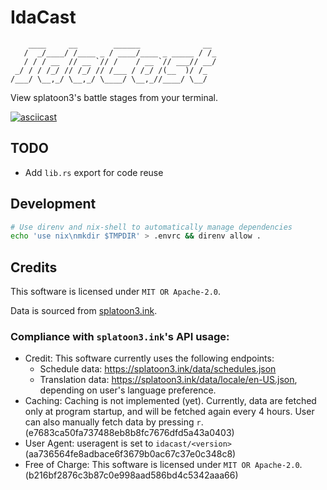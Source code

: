 # IdaCast

```
    ____     __        ______              __
   /  _/____/ /____ _ / ____/____ _ _____ / /_
   / / / __  // __ `// /    / __ `// ___// __/
 _/ / / /_/ // /_/ // /___ / /_/ /(__  )/ /_
/___/ \__,_/ \__,_/ \____/ \__,_//____/ \__/
```

View splatoon3's battle stages from your terminal.

[![asciicast](https://asciinema.org/a/eUcpsXutWhy30un36Vh0EvHEV.svg)](https://asciinema.org/a/eUcpsXutWhy30un36Vh0EvHEV)

## TODO

- Add `lib.rs` export for code reuse

## Development

```bash
# Use direnv and nix-shell to automatically manage dependencies
echo 'use nix\nmkdir $TMPDIR' > .envrc && direnv allow .
```

## Credits

This software is licensed under `MIT OR Apache-2.0`.

Data is sourced from [splatoon3.ink](https://splatoon3.ink).

### Compliance with `splatoon3.ink`'s API usage:

- Credit: This software currently uses the following endpoints:
  - Schedule data: <https://splatoon3.ink/data/schedules.json>
  - Translation data: <https://splatoon3.ink/data/locale/en-US.json>, depending on user's language preference.
- Caching: Caching is not implemented (yet). Currently, data are fetched only at program startup, and will be fetched again every 4 hours. User can also manually fetch data by pressing `r`. (e7683ca50fa737488eb8b8fc7676dfd5a43a0403)
- User Agent: useragent is set to `idacast/<version>` (aa736564fe8adbace6f3679b0ac67c37e0c348c8)
- Free of Charge: This software is licensed under `MIT OR Apache-2.0`. (b216bf2876c3b87c0e998aad586bd4c5342aaa66)
